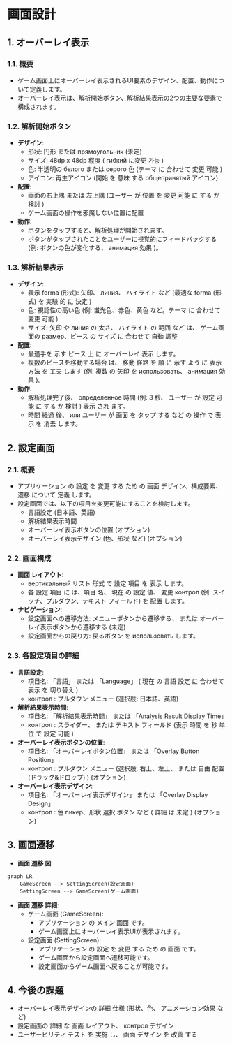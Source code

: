 # 画面設計

## 1. オーバーレイ表示
### 1.1. 概要
- ゲーム画面上にオーバーレイ表示されるUI要素のデザイン、配置、動作について定義します。
- オーバーレイ表示は、解析開始ボタン、解析結果表示の2つの主要な要素で構成されます。

### 1.2. 解析開始ボタン
- **デザイン**:
    - 形状: 円形 または прямоугольник (未定)
    - サイズ: 48dp x 48dp 程度 ( гибкий に変更 가능 )
    - 色: 半透明の белого または серого 色 (テーマ に 合わせて 変更 可能 )
    - アイコン: 再生アイコン (開始 を 意味 する общепринятый アイコン)
- **配置**:
    - 画面の右上隅 または 左上隅 (ユーザー が 位置 を 変更 可能 に する か 検討 )
    - ゲーム画面の操作を邪魔しない位置に配置
- **動作**:
    - ボタンをタップすると、解析処理が開始されます。
    - ボタンがタップされたことをユーザーに視覚的にフィードバックする (例: ボタンの色が変化する、 анимация 効果 )。

### 1.3. 解析結果表示
- **デザイン**:
    - 表示 forma (形式): 矢印、 линия、 ハイライト など (最適な forma (形式) を 実験 的 に 決定 )
    - 色: 視認性の高い色 (例: 蛍光色、赤色、黄色 など。テーマ に 合わせて 変更 可能 )
    - サイズ: 矢印 や линия の 太さ、 ハイライト の 範囲 など は、 ゲーム画面の размер、ピース の サイズ に 合わせて 自動 調整
- **配置**:
    - 最適手を 示す ピース 上 に オーバーレイ 表示 します。
    - 複数のピースを移動する場合 は、 移動 経路 を 順 に 示す よう に 表示 方法 を 工夫 します (例: 複数 の 矢印 を использовать、 анимация 効果 )。
- **動作**:
    - 解析処理完了後、 определенное 時間 (例: 3 秒、 ユーザー が 設定 可能 に する か 検討 ) 表示 され ます。
    - 時間 経過 後、 или ユーザー が 画面 を タップ する など の 操作 で 表示 を 消去 します。

## 2. 設定画面
### 2.1. 概要
- アプリケーション の 設定 を 変更 する ため の 画面 デザイン、構成要素、遷移 について 定義 します。
- 設定画面では、以下の項目を変更可能にすることを検討します。
    - 言語設定 (日本語、英語)
    - 解析結果表示時間
    - オーバーレイ表示ボタンの位置 (オプション)
    - オーバーレイ表示デザイン (色、形状 など) (オプション)

### 2.2. 画面構成
- **画面 レイアウト**:
    - вертикальный リスト 形式 で 設定 項目 を 表示 します。
    - 各 設定 項目 に は、項目 名、 現在 の 設定 値、 変更 контрол (例: スイッチ、プルダウン、テキスト フィールド) を 配置 します。
- **ナビゲーション**:
    - 設定画面への遷移方法: メニューボタンから遷移する、 または オーバーレイ表示ボタンから遷移する (未定)
    - 設定画面からの戻り方: 戻るボタン を использовать します。

### 2.3. 各設定項目の詳細
- **言語設定**:
    - 項目名: 「言語」 または 「Language」 ( 現在 の 言語 設定 に 合わせて 表示 を 切り替え )
    - контрол : プルダウン メニュー (選択肢: 日本語、英語)
- **解析結果表示時間**:
    - 項目名: 「解析結果表示時間」 または 「Analysis Result Display Time」
    - контрол : スライダー、 または テキスト フィールド (表示 時間 を 秒 単位 で 設定 可能 )
- **オーバーレイ表示ボタンの位置**:
    - 項目名: 「オーバーレイボタン位置」 または 「Overlay Button Position」
    - контрол : プルダウン メニュー (選択肢: 右上、左上、 または 自由 配置 (ドラッグ&ドロップ) ) (オプション)
- **オーバーレイ表示デザイン**:
    - 項目名: 「オーバーレイ表示デザイン」 または 「Overlay Display Design」
    - контрол : 色 пикер、形状 選択 ボタン など ( 詳細 は 未定 ) (オプション)

## 3. 画面遷移
- **画面 遷移 図**:

```mermaid
graph LR
    GameScreen --> SettingScreen(設定画面)
    SettingScreen --> GameScreen(ゲーム画面)
```

- **画面 遷移 詳細**:
    - ゲーム画面 (GameScreen):
        - アプリケーション の メイン 画面 です。
        - ゲーム画面上にオーバーレイ表示UIが表示されます。
    - 設定画面 (SettingScreen):
        - アプリケーション の 設定 を 変更 する ため の 画面 です。
        - ゲーム画面から設定画面へ遷移可能です。
        - 設定画面からゲーム画面へ戻ることが可能です。

## 4. 今後の課題
- オーバーレイ表示デザインの 詳細 仕様 (形状、色、 アニメーション効果 など)
- 設定画面の 詳細 な 画面 レイアウト、 контрол デザイン
- ユーザービリティ テスト を 実施 し、 画面 デザイン を 改善 する
